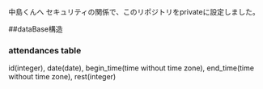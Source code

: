 中島くんへ
セキュリティの関係で、このリポジトリをprivateに設定しました。

##dataBase構造
### attendances table

id(integer),
date(date),
begin_time(time without time zone),
end_time(time without time zone),
rest(integer)
